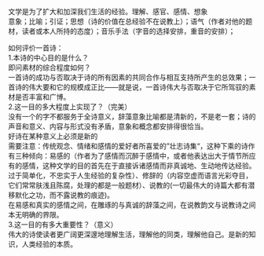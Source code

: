 <p class="has-line-data" data-line-start="2" data-line-end="4">文学是为了扩大和加深我们生活的经验。理解、感官、感情、想象<br>
意象；比喻；引证；思想（诗的价值在总经验不在说教上）；语气（作者对他的题材，读者或本人所持的态度）；音乐手法（字音的选择安排，重音的安排）；</p>
<p class="has-line-data" data-line-start="5" data-line-end="17">如何评价一首诗：<br>
1.本诗的中心目的是什么？<br>
即问素材的综合程度如何？<br>
一首诗的成功与否取决于诗的所有因素的共同合作与相互支持所产生的总效果；一首诗的伟大要和它的规模成正比——就是说，一首诗伟大与否取决于它所驾驭的素材是否丰富和广博。<br>
2.这一目的多大程度上实现了？（完美）<br>
没有一个的字不都服务于全诗意义，辞藻意象比喻都是清新的，不是老一套；诗的声音和意义、内容与形式没有矛盾，意象和概念都安排得很恰当。<br>
好诗在某种意义上必须是新的<br>
需要注意：传统观念、情绪和感情的爱好者所喜爱的”壮志诗集“，这种下乘的诗作有三种倾向：易感的（作者为了感情而沉醉于感情中，或者他表达出大于情节所应有的感情，这种文学的目的首先在于直接诉诸感情而非真诚地、生动地传达经验。过于简单化，不忠实于人生经验的复杂性）、修辞的（内容空虚而语言光彩夺目，它们常常肤浅且陈腐，处理的都是一般题材）、说教的(一切最伟大的诗篇大都有潜移默化之功，而不露说教的痕迹)。<br>
在易感和真实的感情之间，在雕琢的与真诚的辞藻之间，在说教韵文与说教诗之间本无明确的界限。<br>
3.这一目的有多大重要性？（意义）<br>
伟大的诗使读者更广阔更深邃地理解生活，理解他的同类，理解他自己。是新的知识，人类经验的本质。<br>
